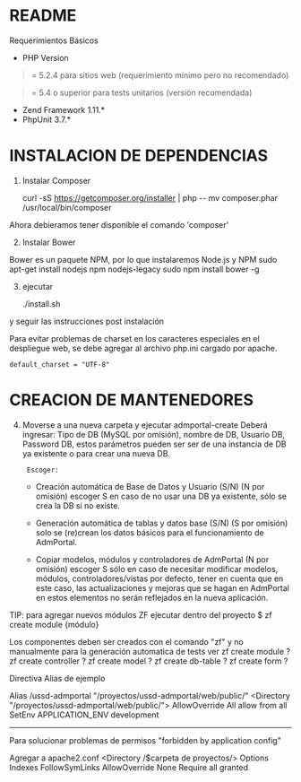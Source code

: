 README
======

Requerimientos Básicos

- PHP Version

>= 5.2.4 para sitios web (requerimiento mínimo pero no recomendado)

>= 5.4 o superior para tests unitarios (versión recomendada)


- Zend Framework 1.11.*
- PhpUnit 3.7.*

INSTALACION DE DEPENDENCIAS
===========================

1. Instalar Composer

	curl -sS https://getcomposer.org/installer | php -- 
	mv composer.phar /usr/local/bin/composer

Ahora debieramos tener disponible el comando 'composer'

2. Instalar Bower

Bower es un paquete NPM, por lo que instalaremos Node.js y NPM
	sudo apt-get install nodejs npm nodejs-legacy
	sudo npm install bower -g
	
3. ejecutar 

	./install.sh 
	
y seguir las instrucciones post instalación

	
Para evitar problemas de charset en los caracteres especiales en el despliegue web, se debe agregar 
al archivo php.ini cargado por apache.

	default_charset = "UTF-8" 

CREACION DE MANTENEDORES
========================
4. Moverse a una nueva carpeta y ejecutar 
	admportal-create 
	Deberá ingresar: 
	Tipo de DB (MySQL por omisión), nombre de DB, Usuario DB, Password DB, 
	estos parámetros pueden ser ser de una instancia de DB ya existente o para crear una nueva DB.
	
	    Escoger: 
	* Creación automática de Base de Datos y Usuario (S/N) (N por omisión) escoger S en caso de no usar una DB ya existente, sólo se crea la DB si no existe. 
	
	* Generación automática de tablas y datos base (S/N) (S por omisión) solo se (re)crean los datos básicos para el funcionamiento de AdmPortal.
	
	* Copiar modelos, módulos y controladores de AdmPortal (N por omisión) escoger S sólo en caso de necesitar modificar modelos, módulos, controladores/vistas por defecto,
	     tener en cuenta que en este caso, las actualizaciones y mejoras que se hagan en AdmPortal en estos elementos no serán reflejados en la nueva aplicación.    




TIP: para agregar nuevos módulos ZF ejecutar dentro del proyecto
$ zf create module {módulo} 

Los componentes deben ser creados con el comando "zf" y no manualmente para la generación automatica de tests
ver
	zf create module  ?
	zf create controller ?
	zf create model ?
	zf create db-table ?
	zf create form ?

Directiva Alias de ejemplo

Alias /ussd-admportal "/proyectos/ussd-admportal/web/public/"
	<Directory "/proyectos/ussd-admportal/web/public/">
	    AllowOverride All
	        allow from all
	    SetEnv APPLICATION_ENV development
	</Directory>

---
Para solucionar problemas de permisos "forbidden by application config"

Agregar a apache2.conf
	<Directory /$carpeta de proyectos/>
		Options Indexes FollowSymLinks
		AllowOverride None
		Require all granted
	</Directory>


